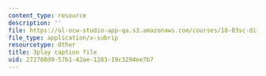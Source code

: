 ```yaml
---
content_type: resource
description: ''
file: https://ol-ocw-studio-app-qa.s3.amazonaws.com/courses/18-03sc-differential-equations-fall-2011/272780d957b142ae128319c3294ee7b7_MCrDzhpu3-s.srt
file_type: application/x-subrip
resourcetype: Other
title: 3play caption file
uid: 272780d9-57b1-42ae-1283-19c3294ee7b7
---
```

